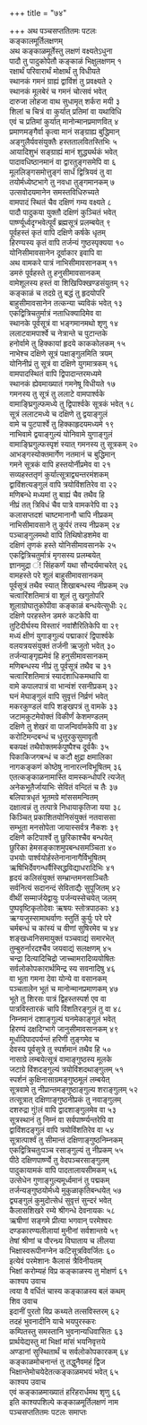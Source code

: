 +++
title = "७४"

+++
अथ पञ्चसप्ततितमः पटलः  
कङ्कालमूर्तिलक्षणम्  
अथ कङ्काळमूर्तेस्तु लक्षणं वक्ष्यतेऽधुना  
पादौ तु पादुकोपेतौ कङ्काळं भिक्षुलक्षणम् १  
रक्षार्थं परिवारार्थं मोक्षार्थं तु विधीयते  
स्थानकं गमनं ग्राह्यं द्वाविंशं तु प्रवक्ष्यते २  
स्थानकं मूलबेरं च गमनं चोत्सवं भवेत्  
दारुजा लोहजा वाथ सुधामृत् शर्करा मयी ३  
शिलां च चित्रं वा कुर्यात् प्रतिमां वा यथाविधि  
एवं च प्रतिमां कुर्यात् मानोन्मानप्रमाणवित् ४  
प्रमाणमङ्गैर्वा कृत्वा मानं सङ्ग्राह्य बुद्धिमान्  
अङ्गुलैर्यवसंयुक्तैः हस्ततालवितस्तिभिः ५  
आयादिशुभं सङ्ग्राह्यं मानं शुद्ध्यर्थकं भवेत्  
पादावधिष्ठानमानं वा द्वारतुङ्गसमेपि वा ६  
मूललिङ्गसमोत्तुङ्गं सार्धं द्वित्रियवं तु वा  
तयोर्मध्येष्टभागे तु नवधा तुङ्गमानकम् ७  
उत्सवोदयमानेन समस्तविधिरुच्यते  
वामपादं स्थितं चैव दक्षिणं गम्य वक्ष्यते ८  
पादौ पादुकया युक्तौ दक्षिणं कुञ्चितं भवेत्  
पार्ष्ण्यूर्ध्वदृग्भवेत्पूर्वं ब्रह्मसूत्रं प्रलम्बयेत् ९  
पूर्वहस्तं कृतं वापि दक्षिणे कर्षके धृतम्  
हिरण्यस्य कृतं वापि तर्जन्यं गुष्ठस्पृक्यया १०  
योनिसीमावसानेन दूर्वाकार इवापि वा  
अथ वामकरे पात्रं नाभिसीमावसानकम् ११  
डमरुं पूर्वहस्ते तु हनुसीमावसानकम्  
वामेशूलस्य हस्तं वा शिखिपिक्खण्डसंयुतम् १२  
कङ्काळं च तदग्रे तु बद्धं तु हृदयोपरि  
बाहुसीमावसानेन तत्कन्या च्यविकं भवेत् १३  
एकद्वित्रिचतुर्मात्रं नताधिक्यादिमेव वा  
स्थानके पूर्वसूत्रं वा भङ्गमानमथो शृणु १४  
ललाटवामपार्श्वे च नेत्रान्ते च पुटान्तके   
हनोर्वामे तु हिक्कायां हृदये काककोलकम् १५  
नाभेश्च दक्षिणे सूत्रं पक्षाङ्गुलमिति त्रयम्  
योनिनीप्रं तु सूत्रं वा दक्षिणे युगमात्रकम् १६  
वामपादस्थितं वापि द्विपादान्तरमध्यमे  
स्थानकं ह्येवमाख्यातं गमनेषू विधीयते १७  
गमनस्य तु सूत्रं तु ललाटे वामपार्श्वके  
वामाङ्घ्रिगुल्फमध्ये तु द्विपार्श्वके सूत्रकं भवेत् १८  
सूत्रं ललाटमध्ये च दक्षिणे तु द्वयाङ्गुलं  
वामे च पुटपार्श्वे तु हिक्काहृदयमध्यमे १९  
नाभिवामे द्वयाङ्गुल्यं योनिवामे युगाङ्गुलं  
वामाङ्घ्रिगुल्फस्पृशं स्यात् गमनस्य तु सूत्रकम् २०  
आभङ्गस्योक्तमार्गेण नतमानं च बुद्धिमान्  
गमने सूत्रकं वापि हस्तयोर्नीप्रमेव वा २१  
सव्यहस्ततृणं कुर्यात्सूत्राद्व्यन्तरमंशकम्  
द्वाविंशत्यङ्गुलं वापि त्रयोविंशतिरेव वा २२  
मणिबन्धे मध्यमां तु बाह्यं चैव तथैव हि  
नीप्रं तत् त्रिविधं चैव पात्रे वामकरेपि वा २३  
कलासप्तदशं चाष्टमानानौ चापि नीप्रकम्  
नाभिसीमावसाने तु कूर्परं तस्य नीप्रकम् २४  
पञ्चाङ्गुलमथो वापि तिथिषोडशमेव वा  
दक्षिणं तृणकं हस्ते योनिसीमावसानके २५  
एकद्वित्रिचतुर्मात्रं मृगसस्य प्रलम्बयेत्  
ज्ञानमुद्रा ं\! सिंहकर्णं यथा सौन्दर्यमाचरेत् २६  
वामहस्ते परे शूलं बाहुसीमावसानकम्  
पूर्वसूत्रं तथैव स्यात् शिखाबन्धस्य नीप्रकम् २७  
चत्वारिंशतिमात्रं वा शूलं तु खगुतोपरि  
शूलाग्रोघातुकोपीवा कङ्काळं बन्धयेत्सुधीः २८  
दक्षिणे परहस्तेन डमरुं कटकेपि वा  
तुटिदीर्घस्य विस्तारं नवांशैरितिकेपि वा २९  
मध्यं क्षीणं युगाङ्गुल्यं पद्माकारं द्विपार्श्वके  
वलयत्रयसंयुक्तं तर्जनी ऋजुतो भवेत् ३०  
तर्जन्याङ्गृह्यमेवं हि हनुसीमावसानकम्  
मणिबन्धस्य नीप्रं तु पूर्वसूत्रं तथैव च ३१  
चत्वारिंशतिमात्रं स्यादंशाधिकमथापि वा  
वामे कपालपात्रं वा भान्वंशं रसनीप्रकम् ३२  
घनं मेघाङ्गुलं वापि सुवृत्तं निर्व्रणं भवेत्  
मकरकुण्डलं वापि शङ्खपत्रं तु वामके ३३  
जटामकुटमेवोक्तं विकीर्णं केशमण्डलम्  
दक्षिणे तु शेखरं वा पाजन्विर्वामकेपि वा ३४  
करोटिमन्दबन्धं च धुत्तूरकुसुमावृतौ  
बकपक्षं तथैवोक्तमर्कपुष्पैश्च दूर्वकैः ३५  
पिकाकिजगबन्धं च कटौ क्षुद्रा क्षमालिका  
नागकङ्कणं कोष्ठेषु नानारत्नविभूषितम् ३६  
एतत्कङ्काळनामास्ति वामस्कन्धोपरि त्यजेत्  
अनेकभूतैर्जायाभिः सेवितं वन्दितं च तैः ३७  
बलिपात्रधृतं भूतमग्रे मांससमन्वितम्  
दक्षात्वन्नं तु तत्पात्रे निधायाकृतिजा यया ३८  
किञ्चित् प्रकाशितयोनिसंयुक्तं नतवाससा  
सम्भूता मनसोपेता जायास्सर्वत्र नैकशः ३९  
दक्षिणे कटिपार्श्वे तु छुरिकाश्चैव बन्धयेत्  
छुरिका हेमसङ्काशमुपबन्धसमञ्चिता ४०  
उभयोः पार्श्वयोर्हस्तेनानानागैर्विभूषितम्  
ऋषिभिर्देवगन्धर्वैस्सिद्धविद्याधरादिभिः ४१  
हृदयं कलिसंयुक्तं सम्भ्रान्तमनसाञ्चितैः  
सर्वनित्यं सदानन्दं सेविताद्यैः सुपूजितम् ४२  
वीथीं सम्मार्जयेद्वायुः पर्जन्यस्सेचयेत् जलम्  
पुष्पवृष्टिकृतोदेवाः ऋषयः स्तोत्रपाठकाः ४३  
ऋग्यजुस्सामाथर्वाणः स्तुतिं कुर्युः परे परे  
चर्मबन्धं च कांस्यं च वीणां सुषिरमेव च ४४  
शङ्खध्वनिसमायुक्तं पञ्चवाद्यं समारभेत्  
तुम्बुरुर्नारदश्चैव जयवाद्यं सलक्षणम् ४५  
चन्द्रा दित्यादिचिद्रो जाच्चामरादिव्ययोषितः  
सर्वलोकोपकारार्थमिन्द्र स्य सवनादिषु ४६  
वा भूता गमना देवा योन्ये वा वसानकम्  
पञ्चतालेन भूतं च मानोन्मानप्रमाणकम् ४७  
भूते तु शिरसः पात्रं द्विहस्तस्पर्श एव वा  
पात्रविस्तारकं चापि विंशतिरङ्गुलं तु वा ४८  
निम्नमानं दशाङ्गुल्यं घनमेकाङ्गुलं भवेत्  
हिरण्यं दक्षदिग्भागे जानुसीमावसानकम् ४९  
मूर्धादिपादपर्यन्तं हरिणी तुङ्गमेव च  
देवस्य पूर्वसूत्रे तु स्पर्शमानं तथैव हि ५०  
नासाग्रे लम्बयेत्सूत्रं वामाङ्गुष्ठस्य मूलके  
जटाग्रे विंशदङ्गुल्यं त्रयोविंशदथाङ्गुलम् ५१  
स्पर्शनं कुक्षिनासाग्रमङ्गुष्ठमूलं लम्बयेत्  
सूत्रवामे तु नीप्रान्तमङ्गुष्ठाङ्गुल्य शराङ्गुलम् ५२  
तत्सूत्रात् दक्षिणाङ्गुष्ठनीप्रकं तु नवाङ्गुलम्  
दशरुद्रा गुं\!लं वापि द्वादशाङ्गुलमेव वा ५३  
सूत्रस्थानं तु निम्नं वा सर्वपार्ष्ण्यन्तरेपि वा  
द्वाविंशदङ्गुलं वापि त्रयोविंशतिरेव वा ५४  
सूत्रात्पार्श्वं तु सीमान्तं दक्षिणाङ्गुष्ठनिम्नकम्  
एकद्वित्रिचतुःपञ्च रसाङ्गुल्यं तु नीप्रकम् ५५  
पीठे दक्षिणपार्ष्ण्ये तु वेदपञ्चरसाङ्गुलम्  
पादुकायामकं वापि पादतालायसीमकम् ५६  
उत्सेधेन गुणाङ्गुल्यमूर्ध्वमानं तु पद्मकम्  
तर्जन्यङ्गुष्ठयोर्मध्ये मुकुळाकृतिबन्धयेत् ५७  
द्व्यङ्गुलं कुमुदोत्सेधं सुवृत्तं सुन्दरं भवेत्  
कैलासशिखरे रम्ये श्रीगन्धे देवनायकः ५८  
ऋषीणां सङ्गमे प्रीत्या भगवान् परमेश्वरः  
दण्डकारण्यलीलायां मुनीनां सर्वशान्तये ५९  
तेषां श्रीणां च पौरन्ध्र्य विघाताय च लीलया  
भिक्षास्वरूपीनग्नेन कटिसूत्रविवर्जितः ६०  
इत्येवं परमेशानः कैलासं त्रैविनीयतम्  
भिक्षां करोम्यहं विप्र कङ्काळस्य तु मोक्षणं ६१  
काश्यप उवाच  
त्वया वै वर्धितं चास्य कङ्काळस्य बलं कथम्  
शिव उवाच  
इदानीं पुरतो विप्र कथ्यते तत्सविस्तरम् ६२  
तदहं भुवनादीनि याचे भयपुरस्करः  
कम्पितस्तु समस्तानि भुवनान्यधिवासितः ६३  
प्रार्थयेद्यस्तु मां भिक्षां मांसं भयनिवृत्तये  
अण्डानां सुस्थितार्थं च सर्वलोकोपकारकम् ६४  
कङ्काळमोचनान्तं तु तद्धुनैवमहं द्विज  
भिक्षान्तेमोचयेदेतत्कङ्काळमभयं भवेत् ६५  
काश्यप उवाच  
एवं कङ्काळमाख्यातं हरिहरार्धमथ शृणु ६६  
इति काश्यपशिल्पे कङ्काळमूर्तिलक्षणं नाम   
पञ्चसप्ततितमः पटलः समाप्तः  
   
